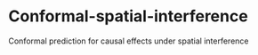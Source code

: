 # Conformal-spatial-interference
Conformal prediction for causal effects under spatial interference
